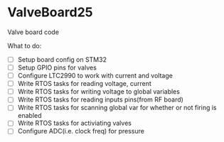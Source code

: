 # ValveBoard25
Valve board code

What to do:
 - [ ] Setup board config on STM32
 - [ ] Setup GPIO pins for valves
 - [ ] Configure LTC2990 to work with current and voltage
 - [ ] Write RTOS tasks for reading voltage, current
 - [ ] Write RTOS tasks for writing voltage to global variables
 - [ ] Write RTOS tasks for reading inputs pins(from RF board)
 - [ ] Write RTOS tasks for scanning global var for whether or not firing is enabled
 - [ ] Write RTOS tasks for activiating valves
 - [ ] Configure ADC(i.e. clock freq) for pressure
